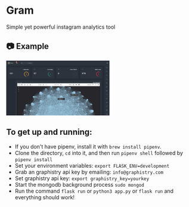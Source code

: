 # Gram

Simple yet powerful instagram analytics tool

## :camera: Example

<img src="/static/imgs/example.png" width="55%"></img>

## To get up and running:

-   If you don't have pipenv, install it with `brew install pipenv`.
-   Clone the directory, `cd` into it, and then run `pipenv shell` followed by `pipenv install`
-   Set your environment variables: `export FLASK_ENV=development`
-   Grab an graphistry api key by emailing: `info@graphistry.com`
-   Set graphistry api key: `export graphistry_key=yourkey`
-   Start the mongodb background process `sudo mongod`
-   Run the command `flask run` or `python3 app.py` or `flask run` and everything should work!

